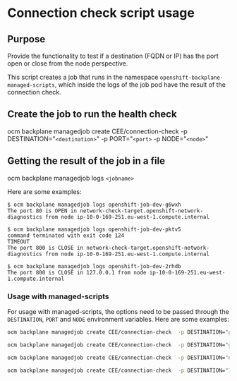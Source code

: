 # Connection check script usage

## Purpose

Provide the functionality to test if a destination (FQDN or IP) has the port open or close from the node perspective.

This script creates a job that runs in the namespace `openshift-backplane-managed-scripts`, which inside the logs of the job pod have the result of the connection check.


## Create the job to run the health check
ocm backplane managedjob create CEE/connection-check -p DESTINATION="`<destination>`" -p PORT="`<port>` -p NODE="`<node>`"

## Getting the result of the job in a file
ocm backplane managedjob logs `<jobname>`

Here are some examples:
  
```
$ ocm backplane managedjob logs openshift-job-dev-g6wxh
The port 80 is OPEN in network-check-target.openshift-network-diagnostics from node ip-10-0-169-251.eu-west-1.compute.internal
```

```
$ ocm backplane managedjob logs openshift-job-dev-pktv5
command terminated with exit code 124
TIMEOUT
The port 800 is CLOSE in network-check-target.openshift-network-diagnostics from node ip-10-0-169-251.eu-west-1.compute.internal
```

```
$ ocm backplane managedjob logs openshift-job-dev-2rhdb
The port 800 is CLOSE in 127.0.0.1 from node ip-10-0-169-251.eu-west-1.compute.internal

```

### Usage with managed-scripts

For usage with managed-scripts, the options need to be passed through the `DESTINATION`, `PORT` and `NODE` environment variables. Here are some examples: 

```bash
ocm backplane managedjob create CEE/connection-check  -p DESTINATION="google.com" -p PORT="4433" -p NODE=ip-10-0-169-251.eu-west-1.compute.internal

ocm backplane managedjob create CEE/connection-check  -p DESTINATION="google.com" -p PORT="443" -p NODE=ip-10-0-169-251.eu-west-1.compute.internal

ocm backplane managedjob create CEE/connection-check  -p DESTINATION="network-check-target.openshift-network-diagnostics" -p PORT="80" -p NODE=ip-10-0-169-251.eu-west-1.compute.internal

ocm backplane managedjob create CEE/connection-check  -p DESTINATION="127.0.0.1" -p PORT="800" -p NODE=ip-10-0-169-251.eu-west-1.compute.internal
```